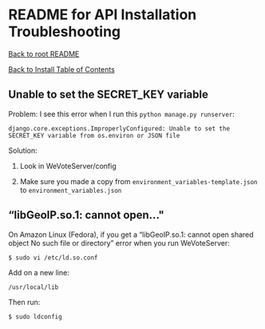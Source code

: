 # README for API Installation Troubleshooting

[Back to root README](../README.md)

[Back to Install Table of Contents](README_API_INSTALL.md)

## Unable to set the SECRET_KEY variable

Problem: I see this error when I run this `python manage.py runserver`:

    django.core.exceptions.ImproperlyConfigured: Unable to set the SECRET_KEY variable from os.environ or JSON file
    
Solution: 

1. Look in WeVoteServer/config

2. Make sure you made a copy from `environment_variables-template.json` to `environment_variables.json`

    
## “libGeoIP.so.1: cannot open..."
On Amazon Linux (Fedora), if you get a “libGeoIP.so.1: cannot open shared object No such file or directory” error 
when you run WeVoteServer:

    $ sudo vi /etc/ld.so.conf
    
Add on a new line:

    /usr/local/lib
     
Then run:

    $ sudo ldconfig
